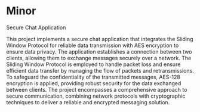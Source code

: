 # Minor
Secure Chat Application

This project implements a secure chat application that integrates the Sliding Window Protocol for reliable data transmission with AES encryption to ensure data privacy. The application establishes a connection between two clients, allowing them to exchange messages securely over a network. The Sliding Window Protocol is employed to handle packet loss and ensure efficient data transfer by managing the flow of packets and retransmissions. To safeguard the confidentiality of the transmitted messages, AES-128 encryption is applied, providing robust security for the data exchanged between clients. The project encompasses a comprehensive approach to secure communication, combining network protocols with cryptographic techniques to deliver a reliable and encrypted messaging solution.

